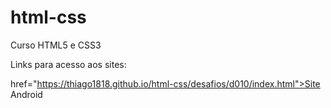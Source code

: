 # html-css
 Curso HTML5 e CSS3


Links para acesso aos sites:

<a> href="https://thiago1818.github.io/html-css/desafios/d010/index.html">Site Android</a>

